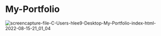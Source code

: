 # My-Portfolio

![screencapture-file-C-Users-hlee9-Desktop-My-Portfolio-index-html-2022-08-15-21_01_04](https://user-images.githubusercontent.com/91634095/184768901-e3dc8387-9635-4c0b-af10-acb9e166ebdb.png)
